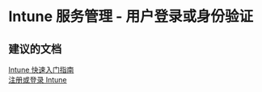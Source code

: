 <properties
    pageTitle="Service Administration User logon or authentication"
    description="服务管理 - 用户登录或身份验证"
    service="microsoft.intune"
    resource="intune"
    authors="mackie1604"
    displayOrder=""
    selfHelpType="generic"
    supportTopicIds="32435283"
    resourceTags=""
    productPesIds="15584"
    cloudEnvironments="public"
/>


# <a name="intune-service-administration-user-logon-or-authentication"></a>Intune 服务管理 - 用户登录或身份验证

## <a name="recommended-documents"></a>**建议的文档**

[Intune 快速入门指南](https://docs.microsoft.com/intune/deploy-use/what-to-tell-your-end-users-about-using-microsoft-intune)<br>
[注册或登录 Intune](https://docs.microsoft.com/intune/account-sign-up?toc=/intune-classic/toc.json)<br>


